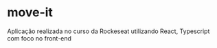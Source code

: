 # move-it
Aplicação realizada no curso da Rockeseat utilizando React, Typescript com foco no front-end
